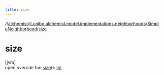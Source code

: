 ```yaml
---
title: size
---
```

//[alchemist](../../../index.html)/[it.unibo.alchemist.model.implementations.neighborhoods](../index.html)/[SimpleNeighborhood](index.html)/[size](size.html)



# size



[jvm]\
open override fun [size](size.html)(): [Int](https://kotlinlang.org/api/latest/jvm/stdlib/kotlin/-int/index.html)




